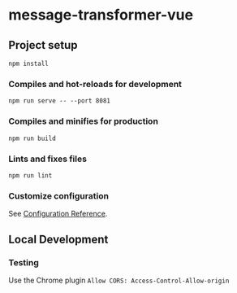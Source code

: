 # message-transformer-vue

## Project setup
```
npm install
```

### Compiles and hot-reloads for development
```
npm run serve -- --port 8081
```

### Compiles and minifies for production
```
npm run build
```

### Lints and fixes files
```
npm run lint
```

### Customize configuration
See [Configuration Reference](https://cli.vuejs.org/config/).

## Local Development

### Testing

Use the Chrome plugin `Allow CORS: Access-Control-Allow-origin`